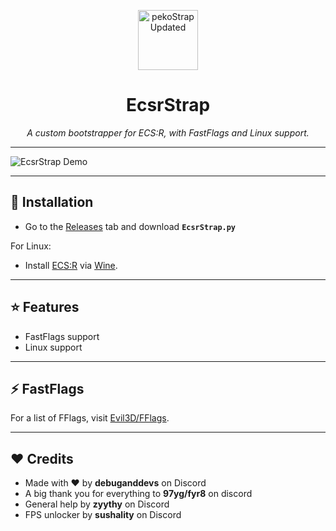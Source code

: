 <p align="center">
<img width="96" height="96" alt="pekoStrap Updated" src="https://github.com/user-attachments/assets/d8b23f7b-80a3-4384-b4a8-7d4ffd42d855" />

</p>
<h1 align="center">EcsrStrap</h1>

<p align="center">
  <i>A custom bootstrapper for ECS:R, with FastFlags and Linux support.</i>
</p>

---

<img src="https://github.com/user-attachments/assets/bdcd56e5-0a3d-4514-9b82-a14ee6e5e255" alt="EcsrStrap Demo" />

---

## 🚀 Installation
- Go to the [Releases](https://github.com/Evil3D/EcsrStrap/releases) tab and download **`EcsrStrap.py`**  

For Linux:  
- Install [ECS:R](https://ecsr.io/BootstrapperDeployment/RobloxPlayerLauncher.exe) via [Wine](https://www.winehq.org).

---

## ⭐ Features
- FastFlags support
- Linux support

---

## ⚡ FastFlags
For a list of FFlags, visit [Evil3D/FFlags](https://github.com/Evil3D/FFlags).

---

## ❤️ Credits
- Made with ❤️ by **debuganddevs** on Discord
- A big thank you for everything to **97yg/fyr8** on discord
- General help by **zyythy** on Discord
- FPS unlocker by **sushality** on Discord
  
